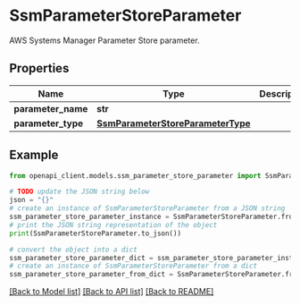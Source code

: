# SsmParameterStoreParameter

AWS Systems Manager Parameter Store parameter.

## Properties

Name | Type | Description | Notes
------------ | ------------- | ------------- | -------------
**parameter_name** | **str** |  | 
**parameter_type** | [**SsmParameterStoreParameterType**](SsmParameterStoreParameterType.md) |  | 

## Example

```python
from openapi_client.models.ssm_parameter_store_parameter import SsmParameterStoreParameter

# TODO update the JSON string below
json = "{}"
# create an instance of SsmParameterStoreParameter from a JSON string
ssm_parameter_store_parameter_instance = SsmParameterStoreParameter.from_json(json)
# print the JSON string representation of the object
print(SsmParameterStoreParameter.to_json())

# convert the object into a dict
ssm_parameter_store_parameter_dict = ssm_parameter_store_parameter_instance.to_dict()
# create an instance of SsmParameterStoreParameter from a dict
ssm_parameter_store_parameter_from_dict = SsmParameterStoreParameter.from_dict(ssm_parameter_store_parameter_dict)
```
[[Back to Model list]](../README.md#documentation-for-models) [[Back to API list]](../README.md#documentation-for-api-endpoints) [[Back to README]](../README.md)


